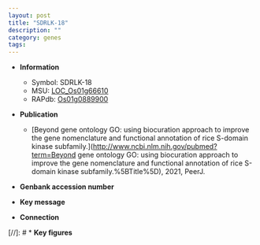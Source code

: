 ```yaml
---
layout: post
title: "SDRLK-18"
description: ""
category: genes
tags: 
---
```


* **Information**  
    + Symbol: SDRLK-18  
    + MSU: [LOC_Os01g66610](http://rice.uga.edu/cgi-bin/ORF_infopage.cgi?orf=LOC_Os01g66610)  
    + RAPdb: [Os01g0889900](https://rapdb.dna.affrc.go.jp/locus/?name=Os01g0889900)  

* **Publication**  
    + [Beyond gene ontology GO: using biocuration approach to improve the gene nomenclature and functional annotation of rice S-domain kinase subfamily.](http://www.ncbi.nlm.nih.gov/pubmed?term=Beyond gene ontology GO: using biocuration approach to improve the gene nomenclature and functional annotation of rice S-domain kinase subfamily.%5BTitle%5D), 2021, PeerJ.

* **Genbank accession number**  

* **Key message**  

* **Connection**  

[//]: # * **Key figures**  


